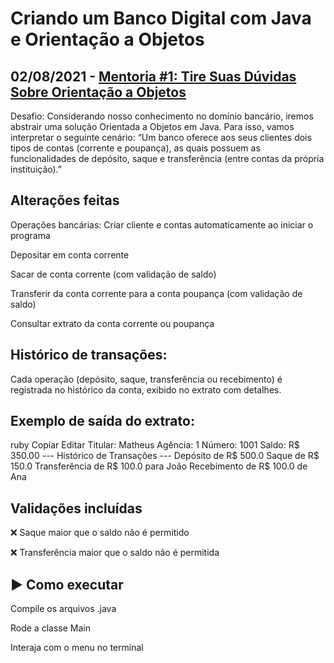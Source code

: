 # Criando um Banco Digital com Java e Orientação a Objetos

## 02/08/2021 - [Mentoria #1: Tire Suas Dúvidas Sobre Orientação a Objetos](https://www.youtube.com/watch?v=YS6ouOhkyNI)

Desafio: Considerando nosso conhecimento no domínio bancário, iremos abstrair uma solução Orientada a Objetos em Java. Para isso, vamos interpretar o seguinte cenário:
“Um banco oferece aos seus clientes dois tipos de contas (corrente e poupança), as quais possuem as funcionalidades de depósito, saque e transferência (entre contas da própria instituição).”

## Alterações feitas

Operações bancárias:
Criar cliente e contas automaticamente ao iniciar o programa

Depositar em conta corrente

Sacar de conta corrente (com validação de saldo)

Transferir da conta corrente para a conta poupança (com validação de saldo)

Consultar extrato da conta corrente ou poupança

## Histórico de transações:
Cada operação (depósito, saque, transferência ou recebimento) é registrada no histórico da conta, exibido no extrato com detalhes.

## Exemplo de saída do extrato:
ruby
Copiar
Editar
Titular: Matheus
Agência: 1
Número: 1001
Saldo: R$ 350.00
--- Histórico de Transações ---
Depósito de R$ 500.0
Saque de R$ 150.0
Transferência de R$ 100.0 para João
Recebimento de R$ 100.0 de Ana


## Validações incluídas
❌ Saque maior que o saldo não é permitido

❌ Transferência maior que o saldo não é permitida


## ▶️ Como executar
Compile os arquivos .java

Rode a classe Main

Interaja com o menu no terminal